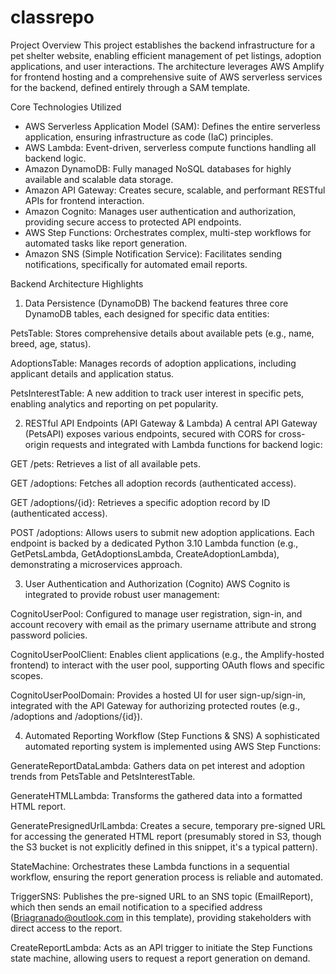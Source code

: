 # classrepo
Project Overview
This project establishes the backend infrastructure for a pet shelter website, enabling efficient management of pet listings, adoption applications, and user interactions. The architecture leverages AWS Amplify for frontend hosting and a comprehensive suite of AWS serverless services for the backend, defined entirely through a SAM template.

Core Technologies Utilized
- AWS Serverless Application Model (SAM): Defines the entire serverless application, ensuring infrastructure as code (IaC) principles.
- AWS Lambda: Event-driven, serverless compute functions handling all backend logic.
- Amazon DynamoDB: Fully managed NoSQL databases for highly available and scalable data storage.
- Amazon API Gateway: Creates secure, scalable, and performant RESTful APIs for frontend interaction.
- Amazon Cognito: Manages user authentication and authorization, providing secure access to protected API endpoints.
- AWS Step Functions: Orchestrates complex, multi-step workflows for automated tasks like report generation.
- Amazon SNS (Simple Notification Service): Facilitates sending notifications, specifically for automated email reports.

Backend Architecture Highlights
1. Data Persistence (DynamoDB)
The backend features three core DynamoDB tables, each designed for specific data entities:

PetsTable: Stores comprehensive details about available pets (e.g., name, breed, age, status).

AdoptionsTable: Manages records of adoption applications, including applicant details and application status.

PetsInterestTable: A new addition to track user interest in specific pets, enabling analytics and reporting on pet popularity.

2. RESTful API Endpoints (API Gateway & Lambda)
A central API Gateway (PetsAPI) exposes various endpoints, secured with CORS for cross-origin requests and integrated with Lambda functions for backend logic:

GET /pets: Retrieves a list of all available pets.

GET /adoptions: Fetches all adoption records (authenticated access).

GET /adoptions/{id}: Retrieves a specific adoption record by ID (authenticated access).

POST /adoptions: Allows users to submit new adoption applications.
Each endpoint is backed by a dedicated Python 3.10 Lambda function (e.g., GetPetsLambda, GetAdoptionsLambda, CreateAdoptionLambda), demonstrating a microservices approach.

3. User Authentication and Authorization (Cognito)
AWS Cognito is integrated to provide robust user management:

CognitoUserPool: Configured to manage user registration, sign-in, and account recovery with email as the primary username attribute and strong password policies.

CognitoUserPoolClient: Enables client applications (e.g., the Amplify-hosted frontend) to interact with the user pool, supporting OAuth flows and specific scopes.

CognitoUserPoolDomain: Provides a hosted UI for user sign-up/sign-in, integrated with the API Gateway for authorizing protected routes (e.g., /adoptions and /adoptions/{id}).

4. Automated Reporting Workflow (Step Functions & SNS)
A sophisticated automated reporting system is implemented using AWS Step Functions:

GenerateReportDataLambda: Gathers data on pet interest and adoption trends from PetsTable and PetsInterestTable.

GenerateHTMLLambda: Transforms the gathered data into a formatted HTML report.

GeneratePresignedUrlLambda: Creates a secure, temporary pre-signed URL for accessing the generated HTML report (presumably stored in S3, though the S3 bucket is not explicitly defined in this snippet, it's a typical pattern).

StateMachine: Orchestrates these Lambda functions in a sequential workflow, ensuring the report generation process is reliable and automated.

TriggerSNS: Publishes the pre-signed URL to an SNS topic (EmailReport), which then sends an email notification to a specified address (Briagranado@outlook.com in this template), providing stakeholders with direct access to the report.

CreateReportLambda: Acts as an API trigger to initiate the Step Functions state machine, allowing users to request a report generation on demand.
